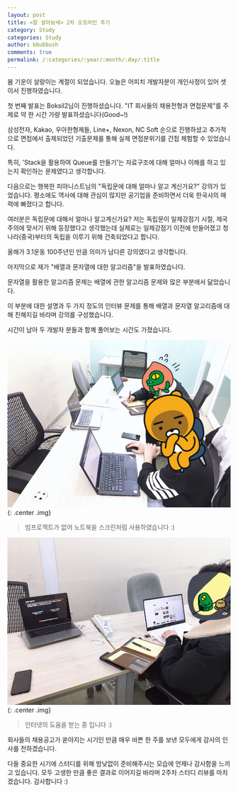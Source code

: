 ```yaml
---
layout: post
title: <잘 살아보세> 2차 오프라인 후기
category: Study
categories: Study
author: bbubbush
comments: true
permalink: /:categories/:year/:month/:day/:title
---
```


봄 기운이 살랑이는 계절이 되었습니다. 오늘은 어피치 개발자분이 개인사정이 있어 셋이서 진행하였습니다.

첫 번째 발표는 Boksil2님이 진행하셨습니다. "IT 회사들의 채용전형과 면접문제"를 주제로 약 한 시간 가량 발표하셨습니다(Good~!)

삼성전자, Kakao, 우아한형제들, Line+, Nexon, NC Soft 순으로 진행하셨고 추가적으로 면접에서 출제되었던 기출문제를 통해 실제 면접분위기를 간접 체험할 수 있었습니다.

특히, 'Stack을 활용하여 Queue를 만들기'는 자료구조에 대해 얼마나 이해를 하고 있는지 확인하는 문제였다고 생각합니다.

다음으로는 행복한 피아니스트님의 "독립문에 대해 얼마나 알고 계신가요?" 강의가 있었습니다. 평소에도 역사에 대해 관심이 많지만 공기업을 준비하면서 더욱 한국사의 매력에 빠졌다고 합니다.

여러분은 독립문에 대해서 얼마나 알고계신가요?
저는 독립문이 일제강점기 시절, 제국주의에 맞서기 위해 등장했다고 생각했는데 실제로는 일제강점기 이전에 만들어졌고 청나라(중국)부터의 독립을 이루기 위해 건축되었다고 합니다.

올해가 3.1운동 100주년인 만큼 의미가 남다른 강의였다고 생각합니다.

마지막으로 제가 "배열과 문자열에 대한 알고리즘"을 발표하였습니다.

문자열을 활용한 알고리즘 문제는 배열에 관한 알고리즘 문제와 많은 부분에서 닮았습니다.

이 부분에 대한 설명과 두 가지 정도의 인터뷰 문제를 통해 배열과 문자열 알고리즘에 대해 친해지길 바라며 강의를 구성했습니다.

시간이 남아 두 개발자 분들과 함꼐 풀어보는 시간도 가졌습니다.

![간단한 알고리즘을 풀고있네요](/assets/img/study/2019-03-17_Study1.jpeg){: .center .img}
>빔프로젝트가 없어 노트북을 스크린처럼 사용하였습니다 :)

![문제해결을 위해 검색을 하는 콘개발자님](/assets/img/study/2019-03-17_Study2.jpeg){: .center .img}
>인터넷의 도움을 받는 중 입니다 :)

회사들의 채용공고가 쏟아지는 시기인 만큼 매우 바쁜 한 주를 보낸 모두에게 감사의 인사를 전하겠습니다.

다들 중요한 시기에 스터디를 위해 밤낮없이 준비해주시는 모습에 언제나 감사함을 느끼고 있습니다.  모두 고생한 만큼 좋은 결과로 이어지길 바라며 2주차 스터디 리뷰를 마치겠습니다. 감사합니다 :)